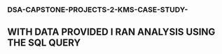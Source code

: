### DSA-CAPSTONE-PROJECTS-2-KMS-CASE-STUDY-

## WITH DATA PROVIDED I RAN ANALYSIS USING THE SQL QUERY

